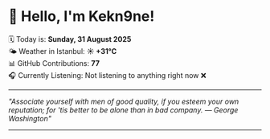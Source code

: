 # 👋 Hello, I'm Kekn9ne!

🗓️ Today is: **Sunday, 31 August 2025**  
🌤️ Weather in Istanbul: **☀️   +31°C**  
📊 GitHub Contributions: **77**  
🎧 Currently Listening: Not listening to anything right now ❌

---

_"Associate yourself with men of good quality, if you esteem your own reputation; for 'tis better to be alone than in bad company.  — *George Washington*"_

---

